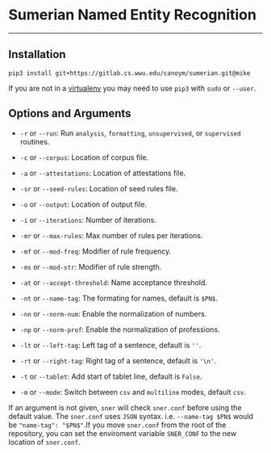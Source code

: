 # Sumerian Named Entity Recognition
---
## Installation
```
pip3 install git+https://gitlab.cs.wwu.edu/canoym/sumerian.git@mike
```
If you are not in a [virtualenv] you may need to use `pip3` with `sudo` or
`--user`.

## Options and Arguments
* `-r` or `--run`: Run `analysis`, `formatting`, `unsupervised`, or `supervised`
routines.
* `-c` or `--corpus`: Location of corpus file.
* `-a` or `--attestations`: Location of attestations file.
* `-sr` or `--seed-rules`: Location of seed rules file.
* `-o` or `--output`: Location of output file.

* `-i` or `--iterations`: Number of iterations.
* `-mr` or `--max-rules`: Max number of rules per iterations.
* `-mf` or `--mod-freq`: Modifier of rule frequency.
* `-ms` or `--mod-str`: Modifier of rule strength.
* `-at` or `--accept-threshold`: Name acceptance threshold.

* `-nt` or `--name-tag`: The formating for names, default is `$PN$`.
* `-nn` or `--norm-num`: Enable the normalization  of numbers.
* `-np` or `--norm-prof`: Enable the normalization of professions.
* `-lt` or `--left-tag`: Left tag of a sentence, default is `''`.
* `-rt` or `--right-tag`: Right tag of a sentence, default is `'\n'`.
* `-t` or `--tablet`: Add start of tablet line, default is `False`.
* `-m` or `--mode`: Switch between `csv` and `multiline` modes, default `csv`.

If an argument is not given, `sner` will check `sner.conf` before using the
default value. The `sner.conf` uses `JSON` syntax. i.e. `--name-tag $PN$` would
be `"name-tag": "$PN$"`.If you move `sner.conf` from the root of the
repository, you can set the enviroment variable `SNER_CONF` to the new
location of `sner.conf`.

[virtualenv]: https://virtualenv.pypa.io/en/stable/
